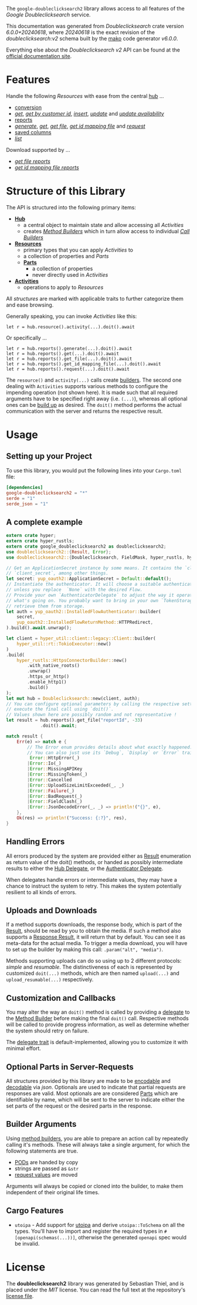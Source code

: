 <!---
DO NOT EDIT !
This file was generated automatically from 'src/generator/templates/api/README.md.mako'
DO NOT EDIT !
-->
The `google-doubleclicksearch2` library allows access to all features of the *Google Doubleclicksearch* service.

This documentation was generated from *Doubleclicksearch* crate version *6.0.0+20240618*, where *20240618* is the exact revision of the *doubleclicksearch:v2* schema built by the [mako](http://www.makotemplates.org/) code generator *v6.0.0*.

Everything else about the *Doubleclicksearch* *v2* API can be found at the
[official documentation site](https://developers.google.com/search-ads).
# Features

Handle the following *Resources* with ease from the central [hub](https://docs.rs/google-doubleclicksearch2/6.0.0+20240618/google_doubleclicksearch2/Doubleclicksearch) ...

* [conversion](https://docs.rs/google-doubleclicksearch2/6.0.0+20240618/google_doubleclicksearch2/api::Conversion)
 * [*get*](https://docs.rs/google-doubleclicksearch2/6.0.0+20240618/google_doubleclicksearch2/api::ConversionGetCall), [*get by customer id*](https://docs.rs/google-doubleclicksearch2/6.0.0+20240618/google_doubleclicksearch2/api::ConversionGetByCustomerIdCall), [*insert*](https://docs.rs/google-doubleclicksearch2/6.0.0+20240618/google_doubleclicksearch2/api::ConversionInsertCall), [*update*](https://docs.rs/google-doubleclicksearch2/6.0.0+20240618/google_doubleclicksearch2/api::ConversionUpdateCall) and [*update availability*](https://docs.rs/google-doubleclicksearch2/6.0.0+20240618/google_doubleclicksearch2/api::ConversionUpdateAvailabilityCall)
* [reports](https://docs.rs/google-doubleclicksearch2/6.0.0+20240618/google_doubleclicksearch2/api::Report)
 * [*generate*](https://docs.rs/google-doubleclicksearch2/6.0.0+20240618/google_doubleclicksearch2/api::ReportGenerateCall), [*get*](https://docs.rs/google-doubleclicksearch2/6.0.0+20240618/google_doubleclicksearch2/api::ReportGetCall), [*get file*](https://docs.rs/google-doubleclicksearch2/6.0.0+20240618/google_doubleclicksearch2/api::ReportGetFileCall), [*get id mapping file*](https://docs.rs/google-doubleclicksearch2/6.0.0+20240618/google_doubleclicksearch2/api::ReportGetIdMappingFileCall) and [*request*](https://docs.rs/google-doubleclicksearch2/6.0.0+20240618/google_doubleclicksearch2/api::ReportRequestCall)
* [saved columns](https://docs.rs/google-doubleclicksearch2/6.0.0+20240618/google_doubleclicksearch2/api::SavedColumn)
 * [*list*](https://docs.rs/google-doubleclicksearch2/6.0.0+20240618/google_doubleclicksearch2/api::SavedColumnListCall)


Download supported by ...

* [*get file reports*](https://docs.rs/google-doubleclicksearch2/6.0.0+20240618/google_doubleclicksearch2/api::ReportGetFileCall)
* [*get id mapping file reports*](https://docs.rs/google-doubleclicksearch2/6.0.0+20240618/google_doubleclicksearch2/api::ReportGetIdMappingFileCall)



# Structure of this Library

The API is structured into the following primary items:

* **[Hub](https://docs.rs/google-doubleclicksearch2/6.0.0+20240618/google_doubleclicksearch2/Doubleclicksearch)**
    * a central object to maintain state and allow accessing all *Activities*
    * creates [*Method Builders*](https://docs.rs/google-doubleclicksearch2/6.0.0+20240618/google_doubleclicksearch2/common::MethodsBuilder) which in turn
      allow access to individual [*Call Builders*](https://docs.rs/google-doubleclicksearch2/6.0.0+20240618/google_doubleclicksearch2/common::CallBuilder)
* **[Resources](https://docs.rs/google-doubleclicksearch2/6.0.0+20240618/google_doubleclicksearch2/common::Resource)**
    * primary types that you can apply *Activities* to
    * a collection of properties and *Parts*
    * **[Parts](https://docs.rs/google-doubleclicksearch2/6.0.0+20240618/google_doubleclicksearch2/common::Part)**
        * a collection of properties
        * never directly used in *Activities*
* **[Activities](https://docs.rs/google-doubleclicksearch2/6.0.0+20240618/google_doubleclicksearch2/common::CallBuilder)**
    * operations to apply to *Resources*

All *structures* are marked with applicable traits to further categorize them and ease browsing.

Generally speaking, you can invoke *Activities* like this:

```Rust,ignore
let r = hub.resource().activity(...).doit().await
```

Or specifically ...

```ignore
let r = hub.reports().generate(...).doit().await
let r = hub.reports().get(...).doit().await
let r = hub.reports().get_file(...).doit().await
let r = hub.reports().get_id_mapping_file(...).doit().await
let r = hub.reports().request(...).doit().await
```

The `resource()` and `activity(...)` calls create [builders][builder-pattern]. The second one dealing with `Activities`
supports various methods to configure the impending operation (not shown here). It is made such that all required arguments have to be
specified right away (i.e. `(...)`), whereas all optional ones can be [build up][builder-pattern] as desired.
The `doit()` method performs the actual communication with the server and returns the respective result.

# Usage

## Setting up your Project

To use this library, you would put the following lines into your `Cargo.toml` file:

```toml
[dependencies]
google-doubleclicksearch2 = "*"
serde = "1"
serde_json = "1"
```

## A complete example

```Rust
extern crate hyper;
extern crate hyper_rustls;
extern crate google_doubleclicksearch2 as doubleclicksearch2;
use doubleclicksearch2::{Result, Error};
use doubleclicksearch2::{Doubleclicksearch, FieldMask, hyper_rustls, hyper_util, yup_oauth2};

// Get an ApplicationSecret instance by some means. It contains the `client_id` and
// `client_secret`, among other things.
let secret: yup_oauth2::ApplicationSecret = Default::default();
// Instantiate the authenticator. It will choose a suitable authentication flow for you,
// unless you replace  `None` with the desired Flow.
// Provide your own `AuthenticatorDelegate` to adjust the way it operates and get feedback about
// what's going on. You probably want to bring in your own `TokenStorage` to persist tokens and
// retrieve them from storage.
let auth = yup_oauth2::InstalledFlowAuthenticator::builder(
    secret,
    yup_oauth2::InstalledFlowReturnMethod::HTTPRedirect,
).build().await.unwrap();

let client = hyper_util::client::legacy::Client::builder(
    hyper_util::rt::TokioExecutor::new()
)
.build(
    hyper_rustls::HttpsConnectorBuilder::new()
        .with_native_roots()
        .unwrap()
        .https_or_http()
        .enable_http1()
        .build()
);
let mut hub = Doubleclicksearch::new(client, auth);
// You can configure optional parameters by calling the respective setters at will, and
// execute the final call using `doit()`.
// Values shown here are possibly random and not representative !
let result = hub.reports().get_file("reportId", -33)
             .doit().await;

match result {
    Err(e) => match e {
        // The Error enum provides details about what exactly happened.
        // You can also just use its `Debug`, `Display` or `Error` traits
         Error::HttpError(_)
        |Error::Io(_)
        |Error::MissingAPIKey
        |Error::MissingToken(_)
        |Error::Cancelled
        |Error::UploadSizeLimitExceeded(_, _)
        |Error::Failure(_)
        |Error::BadRequest(_)
        |Error::FieldClash(_)
        |Error::JsonDecodeError(_, _) => println!("{}", e),
    },
    Ok(res) => println!("Success: {:?}", res),
}

```
## Handling Errors

All errors produced by the system are provided either as [Result](https://docs.rs/google-doubleclicksearch2/6.0.0+20240618/google_doubleclicksearch2/common::Result) enumeration as return value of
the doit() methods, or handed as possibly intermediate results to either the
[Hub Delegate](https://docs.rs/google-doubleclicksearch2/6.0.0+20240618/google_doubleclicksearch2/common::Delegate), or the [Authenticator Delegate](https://docs.rs/yup-oauth2/*/yup_oauth2/trait.AuthenticatorDelegate.html).

When delegates handle errors or intermediate values, they may have a chance to instruct the system to retry. This
makes the system potentially resilient to all kinds of errors.

## Uploads and Downloads
If a method supports downloads, the response body, which is part of the [Result](https://docs.rs/google-doubleclicksearch2/6.0.0+20240618/google_doubleclicksearch2/common::Result), should be
read by you to obtain the media.
If such a method also supports a [Response Result](https://docs.rs/google-doubleclicksearch2/6.0.0+20240618/google_doubleclicksearch2/common::ResponseResult), it will return that by default.
You can see it as meta-data for the actual media. To trigger a media download, you will have to set up the builder by making
this call: `.param("alt", "media")`.

Methods supporting uploads can do so using up to 2 different protocols:
*simple* and *resumable*. The distinctiveness of each is represented by customized
`doit(...)` methods, which are then named `upload(...)` and `upload_resumable(...)` respectively.

## Customization and Callbacks

You may alter the way an `doit()` method is called by providing a [delegate](https://docs.rs/google-doubleclicksearch2/6.0.0+20240618/google_doubleclicksearch2/common::Delegate) to the
[Method Builder](https://docs.rs/google-doubleclicksearch2/6.0.0+20240618/google_doubleclicksearch2/common::CallBuilder) before making the final `doit()` call.
Respective methods will be called to provide progress information, as well as determine whether the system should
retry on failure.

The [delegate trait](https://docs.rs/google-doubleclicksearch2/6.0.0+20240618/google_doubleclicksearch2/common::Delegate) is default-implemented, allowing you to customize it with minimal effort.

## Optional Parts in Server-Requests

All structures provided by this library are made to be [encodable](https://docs.rs/google-doubleclicksearch2/6.0.0+20240618/google_doubleclicksearch2/common::RequestValue) and
[decodable](https://docs.rs/google-doubleclicksearch2/6.0.0+20240618/google_doubleclicksearch2/common::ResponseResult) via *json*. Optionals are used to indicate that partial requests are responses
are valid.
Most optionals are are considered [Parts](https://docs.rs/google-doubleclicksearch2/6.0.0+20240618/google_doubleclicksearch2/common::Part) which are identifiable by name, which will be sent to
the server to indicate either the set parts of the request or the desired parts in the response.

## Builder Arguments

Using [method builders](https://docs.rs/google-doubleclicksearch2/6.0.0+20240618/google_doubleclicksearch2/common::CallBuilder), you are able to prepare an action call by repeatedly calling it's methods.
These will always take a single argument, for which the following statements are true.

* [PODs][wiki-pod] are handed by copy
* strings are passed as `&str`
* [request values](https://docs.rs/google-doubleclicksearch2/6.0.0+20240618/google_doubleclicksearch2/common::RequestValue) are moved

Arguments will always be copied or cloned into the builder, to make them independent of their original life times.

[wiki-pod]: http://en.wikipedia.org/wiki/Plain_old_data_structure
[builder-pattern]: http://en.wikipedia.org/wiki/Builder_pattern
[google-go-api]: https://github.com/google/google-api-go-client

## Cargo Features

* `utoipa` - Add support for [utoipa](https://crates.io/crates/utoipa) and derive `utoipa::ToSchema` on all
the types. You'll have to import and register the required types in `#[openapi(schemas(...))]`, otherwise the
generated `openapi` spec would be invalid.


# License
The **doubleclicksearch2** library was generated by Sebastian Thiel, and is placed
under the *MIT* license.
You can read the full text at the repository's [license file][repo-license].

[repo-license]: https://github.com/Byron/google-apis-rsblob/main/LICENSE.md


